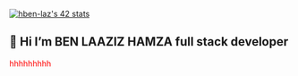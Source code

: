 


<a href="https://github.com/oakoudad/badge42"><img src="https://badge.mediaplus.ma/greenbinary/hben-laz" alt="hben-laz's 42 stats" /></a>

## 👋 Hi  I’m    BEN LAAZIZ HAMZA full stack developer

<div style="color:red">hhhhhhhhh</div>

